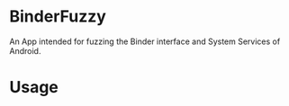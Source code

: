 # BinderFuzzy

An App intended for fuzzing the Binder interface and System Services of Android.

# Usage

